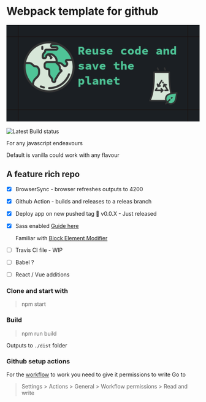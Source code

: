 # Webpack template for github

![logo](src/assets/repository-template.png)

![Latest Build status](https://github.com/hgosansn/webpack_tmp777/actions/workflows/webpack.yml/badge.svg)

For any javascript endeavours

Default is vanilla could work with any flavour

## A feature rich repo

 - [x] BrowserSync - browser refreshes outputs to 4200

 - [x] Github Action - builds and releases to a releas branch

 - [x] Deploy app on new pushed tag 📣 v0.0.X - Just released

 - [x] Sass enabled [Guide here](https://sass-lang.com/guide)

    Familiar with [Block Element Modifier](http://getbem.com/)

 - [ ] Travis CI file - WIP

 - [ ] Babel ?

 - [ ] React / Vue additions

### Clone and start with 

> npm start

### Build

> npm run build

Outputs to `./dist` folder

### Github setup actions

For the [workflow](.github/workflows/webpack.yml) to work you need to give it permissions to write
Go to

> Settings > Actions > General > Workflow permissions > Read and write

